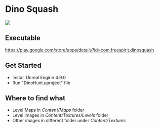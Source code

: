 # Dino Squash #
<img src="https://lh3.googleusercontent.com/f8NKHMXtDfGPp791y-SgM0kDSgUlY4eUAF_Z2ntACQykc1FLNr3rIrvMuT0T6IqU34w=s180-rw"/>

## Executable ##
https://play.google.com/store/apps/details?id=com.freespirit.dinosquash

## Get Started ##
* Install Unreal Engine 4.9.0
* Run "DinoHunt.uproject" file

## Where to find what ##
* Level Maps in *Content/Maps* folder
* Level images in *Content/Textures/Levels* folder
* Other images in different folder under *Content/Textures*
